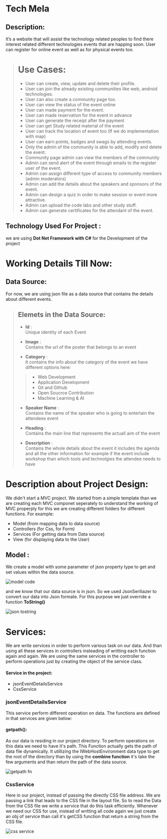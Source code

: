 # Tech Mela 

## Description: 
It’s a website that will assist the technology related peoples to find there 
interest related different technologies events that are happing soon. User 
can register for online event as well as for physical events too. 

> # Use Cases:
> 
> 
> - User can create, view, update and delete their profile. 
> - User can join the already existing communities like web, android technologies. 
> - User can also create a community page too. 
> - User can view the status of the event online 
> - User can made payment for the event. 
> - User can made reservation for the event in advance 
> - User can generate the receipt after the payment 
> - User can get Study related material of the event 
> - User can track the location of event too (If we do implementation with map) 
> - User can earn points, badges and swags by attending events. 
> - Only the admin of the community is able to add, modify and delete the event. 
> - Community page admin can view the members of the community 
> - Admin can send alert of the event through emails to the register user of the event. 
> - Admin can assign different type of access to community members (admin moderators) 
> - Admin can add the details about the speakers and sponsors of the event. 
> - Admin can design a quiz in order to make session or event more attractive. 
> - Admin can upload the code labs and other study stuff. 
> - Admin can generate certificates for the attendant of the event. 



## Technology Used For Project :
we are using **Dot Net Framework with C#** for the Development of the project



# Working Details Till Now:

## Data Source:
For now, we are using json file as a data source that contains the details about different events.
> ## Elemets in the Data Source:
>
> - **Id** :<br>
> Unique identity of each Event
>
> - **Image** :<br>
> Contains the url of the poster that belongs to an event 
>
> - **Category** :<br>
> It contains the info about the category of the event we have different options here:
>
>>   - Web Development
>>   - Application Development 
>>   - Git and Github
>>   - Open Soucrce Contribution
>>   - Machine Learning & AI
>
> - **Speaker Name** :<br>
> Contains the name of the speaker who is going to entertain the attendees event 
>
> - **Heading** :<br>
> Contains the main line that represents the actuall aim of the event
>
> - **Description** :<br>
> Contains the whole details about the event it includes the agenda and all the other information for example if the event include workshop than which tools and
> technolgies the attendee needs to have


# Description about Project Design:

We didn't start a MVC project. We started from a simple template than we are creating each MVC componet seperately to understand the working of MVC properply for this
we are creating different folders for different functions. For example:
- Model (from mapping data to data source)
- Controllers (for Css, for Form)
- Services (For getting data from Data source)
- View (for displaying data to the User)

## Model :

We create a model with some parameter of json property type to get and set values within the data source.

![model code](https://user-images.githubusercontent.com/92606737/198924509-9226e465-e364-4128-88c5-513a77f60ab9.PNG)


and we know that our data source is in json. So we used JsonSeriliazer to convert our data into Json formate. For this purpose we just override a function 
**ToString()**


![json tostring](https://user-images.githubusercontent.com/92606737/198924839-2056c8f2-016a-40bb-8d12-8e1c7b7e3c18.PNG)


# Services:
We are write services in order to perform various task on our data. And than using all these services in controllers insteading of writting each function again and again. We are using the same services in the controller to perform operations just by creating the object of the service class.
#### Service in the project:
- jsonEventDetailsService
- CssService

### jsonEventDetailsService
This service perform different operation on data. The functions are defined in that services are given below:
#### getpath():
As our data is residing in our project directory. To perform operations on this data we need to have it's path. This Function actually gets the path of data file dynamically. It utillizing the  IWebHostEnvironment data type to get the root of the directory than by using the __combine function__ it's take the few arguments and than return the path of the data source.

![getpath fn](https://user-images.githubusercontent.com/92606737/199370155-59f03e05-0fbf-4514-acf8-67b30a159805.PNG)


### CssService
Here in our project, instead of passing the directly CSS file address. We are passing a link that leads to the CSS file in the layout file. So to read the Data from the CSS file we write a service that do this task efficiently. Whenever we need our CSS for use, instead of writting all code again we just create an obj of service than call it's getCSS function that return a string from the CSS file.


![css service](https://user-images.githubusercontent.com/92606737/199659439-63b7d981-b996-4ccd-be35-5eb7d988470d.PNG)
